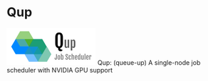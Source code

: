 # Qup
![Qup logo](qup-logo.png)
Qup: (queue-up) A single-node job scheduler with NVIDIA GPU support


